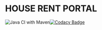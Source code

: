 # HOUSE RENT PORTAL

![Java CI with Maven](https://github.com/99002591/JAVA-MiniProject/workflows/Java%20CI%20with%20Maven/badge.svg?branch=master)[![Codacy Badge](https://app.codacy.com/project/badge/Grade/57705962303c4e56b9b9cecff4af35e1)](https://www.codacy.com?utm_source=github.com&amp;utm_medium=referral&amp;utm_content=99002591/JAVA-MiniProject&amp;utm_campaign=Badge_Grade)